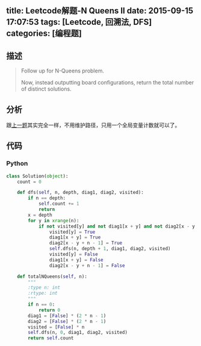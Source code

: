 title: Leetcode解题-N Queens II
date: 2015-09-15 17:07:53
tags: [Leetcode, 回溯法, DFS]
categories: [编程题]
---

## 描述
> Follow up for N-Queens problem.
>
> Now, instead outputting board configurations, return the total number of distinct solutions.

## 分析
跟[上一题][1]其实完全一样，不用维护路径，只用一个全局变量计数就可以了。

## 代码
### Python
```python
class Solution(object):
    count = 0

    def dfs(self, n, depth, diag1, diag2, visited):
        if n == depth:
            self.count += 1
            return
        x = depth
        for y in xrange(n):
            if not visited[y] and not diag1[x + y] and not diag2[x - y + n - 1]:
                visited[y] = True
                diag1[x + y] = True
                diag2[x - y + n - 1] = True
                self.dfs(n, depth + 1, diag1, diag2, visited)
                visited[y] = False
                diag1[x + y] = False
                diag2[x - y + n - 1] = False

    def totalNQueens(self, n):
        """
        :type n: int
        :rtype: int
        """
        if n == 0:
            return 0
        diag1 = [False] * (2 * n - 1)
        diag2 = [False] * (2 * n - 1)
        visited = [False] * n
        self.dfs(n, 0, diag1, diag2, visited)
        return self.count
```

[1]: /2015/09/15/n-queens/
